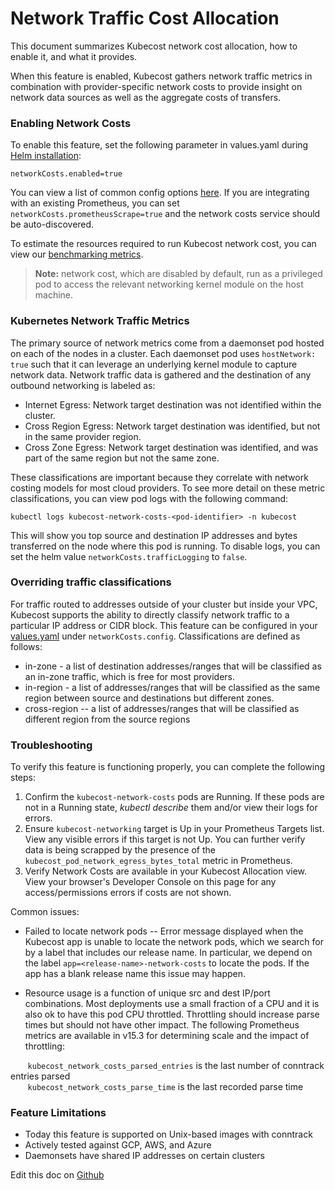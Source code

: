 Network Traffic Cost Allocation
===============================

This document summarizes Kubecost network cost allocation, how to enable it, and what it provides.

When this feature is enabled, Kubecost gathers network traffic metrics in combination with provider-specific network costs to provide insight on network data sources as well as the aggregate costs of transfers.

### Enabling Network Costs

To enable this feature, set the following parameter in values.yaml during [Helm installation](http://kubecost.com/install):
 ```
 networkCosts.enabled=true
 ```
 You can view a list of common config options [here](https://github.com/kubecost/cost-analyzer-helm-chart/blob/ab384e2eb027e74b2c3e61a7e1733ffa1718170e/cost-analyzer/values.yaml#L276). If you are integrating with an existing Prometheus, you can set `networkCosts.prometheusScrape=true` and the network costs service should be auto-discovered.
 
 To estimate the resources required to run Kubecost network cost,  you can view our [benchmarking metrics](https://docs.google.com/document/d/10b-Ew78R90UOaZ5gXQUjU5GWZXBIy8H11RK5bbCd2EM/edit).

 > **Note:** network cost, which are disabled by default, run as a privileged pod to access the relevant networking kernel module on the host machine.

### Kubernetes Network Traffic Metrics

The primary source of network metrics come from a daemonset pod hosted on each of the nodes in a cluster. Each daemonset pod uses `hostNetwork: true` such that it can leverage an underlying kernel module to capture network data. Network traffic data is gathered and the destination of any outbound networking is labeled as:

 * Internet Egress: Network target destination was not identified within the cluster.  
 * Cross Region Egress: Network target destination was identified, but not in the same provider region.  
 * Cross Zone Egress: Network target destination was identified, and was part of the same region but not the same zone.  

These classifications are important because they correlate with network costing models for most cloud providers. To see more detail on these metric classifications, you can view pod logs with the following command:

```
kubectl logs kubecost-network-costs-<pod-identifier> -n kubecost
```

This will show you top source and destination IP addresses and bytes transferred on the node where this pod is running. To disable logs, you can set the helm value `networkCosts.trafficLogging` to `false`. 

### Overriding traffic classifications

For traffic routed to addresses outside of your cluster but inside your VPC, Kubecost supports the ability to directly classify network traffic to a particular IP address or CIDR block. This feature can be configured in your [values.yaml](https://github.com/kubecost/cost-analyzer-helm-chart/blob/ab384e2eb027e74b2c3e61a7e1733ffa1718170e/cost-analyzer/values.yaml#L288-L322) under `networkCosts.config`. Classifications are defined as follows:

* in-zone - a list of destination addresses/ranges that will be classified as an in-zone traffic, which is free for most providers. 
* in-region - a list of addresses/ranges that will be classified as the same region between source and destinations but different zones.
* cross-region -- a list of addresses/ranges that will be classified as different region from the source regions


### Troubleshooting

To verify this feature is functioning properly, you can complete the following steps:

1. Confirm the `kubecost-network-costs` pods are Running. If these pods are not in a Running state, _kubectl describe_ them and/or view their logs for errors.  
2. Ensure `kubecost-networking` target is Up in your Prometheus Targets list. View any visible errors if this target is not Up. You can further verify data is being scrapped by the presence of the `kubecost_pod_network_egress_bytes_total` metric in Prometheus. 
3. Verify Network Costs are available in your Kubecost Allocation view. View your browser's Developer Console on this page for any access/permissions errors if costs are not shown.  

Common issues:

* Failed to locate network pods -- Error message displayed when the Kubecost app is unable to locate the network pods, which we search for by a label that includes our release name. In particular, we depend on the label `app=<release-name>-network-costs` to locate the pods. If the app has a blank release name this issue may happen. 

* Resource usage is a function of unique src and dest IP/port combinations. Most deployments use a small fraction of a CPU and it is also ok to have this pod CPU throttled. Throttling should increase parse times but should not have other impact. The following Prometheus metrics are available in v15.3 for determining scale and the impact of throttling:

&nbsp;&nbsp;&nbsp;&nbsp;&nbsp;&nbsp; `kubecost_network_costs_parsed_entries` is the last number of conntrack entries parsed  
&nbsp;&nbsp;&nbsp;&nbsp;&nbsp;&nbsp; `kubecost_network_costs_parse_time` is the last recorded parse time  

### Feature Limitations

* Today this feature is supported on Unix-based images with conntrack  
* Actively tested against GCP, AWS, and Azure  
* Daemonsets have shared IP addresses on certain clusters  


Edit this doc on [Github](https://github.com/kubecost/docs/blob/main/network-allocation.md)

<!--- {"article":"4407595973527","section":"4402815636375","permissiongroup":"1500001277122"} --->